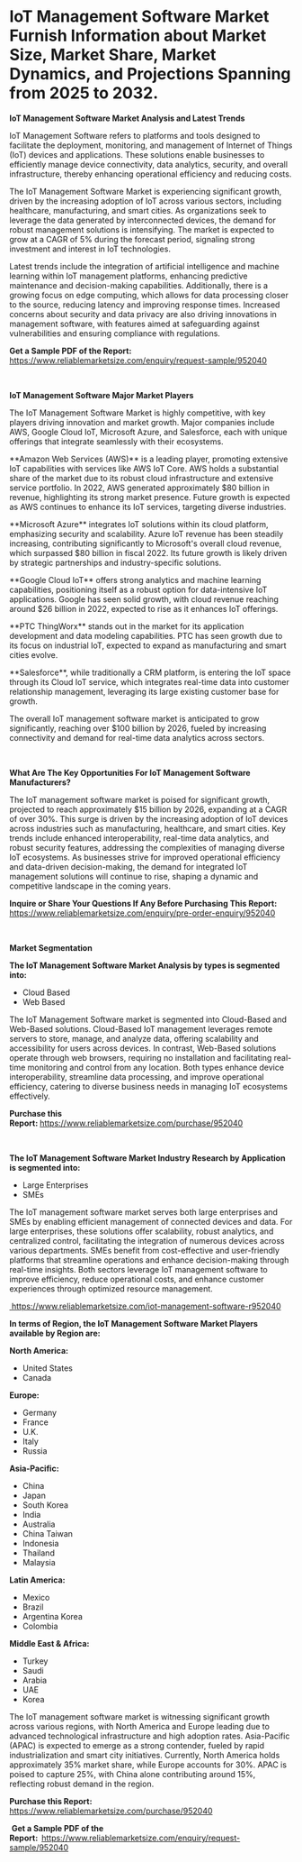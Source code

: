 <p><h1>IoT Management Software Market Furnish Information about Market Size, Market Share, Market Dynamics, and Projections Spanning from 2025 to 2032.</h1></p><p><strong>IoT Management Software Market Analysis and Latest Trends</strong></p>
<p><p>IoT Management Software refers to platforms and tools designed to facilitate the deployment, monitoring, and management of Internet of Things (IoT) devices and applications. These solutions enable businesses to efficiently manage device connectivity, data analytics, security, and overall infrastructure, thereby enhancing operational efficiency and reducing costs.</p><p>The IoT Management Software Market is experiencing significant growth, driven by the increasing adoption of IoT across various sectors, including healthcare, manufacturing, and smart cities. As organizations seek to leverage the data generated by interconnected devices, the demand for robust management solutions is intensifying. The market is expected to grow at a CAGR of 5% during the forecast period, signaling strong investment and interest in IoT technologies.</p><p>Latest trends include the integration of artificial intelligence and machine learning within IoT management platforms, enhancing predictive maintenance and decision-making capabilities. Additionally, there is a growing focus on edge computing, which allows for data processing closer to the source, reducing latency and improving response times. Increased concerns about security and data privacy are also driving innovations in management software, with features aimed at safeguarding against vulnerabilities and ensuring compliance with regulations.</p></p>
<p><strong>Get a Sample PDF of the Report:&nbsp;</strong> <a href="https://www.reliablemarketsize.com/enquiry/request-sample/952040?utm_campaign=3207&utm_medium=2&utm_source=Github&utm_content=ia&utm_term=17042025&utm_id=iot-management-software">https://www.reliablemarketsize.com/enquiry/request-sample/952040</a></p>
<p>&nbsp;</p>
<p><strong>IoT Management Software Major Market Players</strong></p>
<p><p>The IoT Management Software Market is highly competitive, with key players driving innovation and market growth. Major companies include AWS, Google Cloud IoT, Microsoft Azure, and Salesforce, each with unique offerings that integrate seamlessly with their ecosystems.</p><p>**Amazon Web Services (AWS)** is a leading player, promoting extensive IoT capabilities with services like AWS IoT Core. AWS holds a substantial share of the market due to its robust cloud infrastructure and extensive service portfolio. In 2022, AWS generated approximately $80 billion in revenue, highlighting its strong market presence. Future growth is expected as AWS continues to enhance its IoT services, targeting diverse industries.</p><p>**Microsoft Azure** integrates IoT solutions within its cloud platform, emphasizing security and scalability. Azure IoT revenue has been steadily increasing, contributing significantly to Microsoft's overall cloud revenue, which surpassed $80 billion in fiscal 2022. Its future growth is likely driven by strategic partnerships and industry-specific solutions.</p><p>**Google Cloud IoT** offers strong analytics and machine learning capabilities, positioning itself as a robust option for data-intensive IoT applications. Google has seen solid growth, with cloud revenue reaching around $26 billion in 2022, expected to rise as it enhances IoT offerings.</p><p>**PTC ThingWorx** stands out in the market for its application development and data modeling capabilities. PTC has seen growth due to its focus on industrial IoT, expected to expand as manufacturing and smart cities evolve.</p><p>**Salesforce**, while traditionally a CRM platform, is entering the IoT space through its Cloud IoT service, which integrates real-time data into customer relationship management, leveraging its large existing customer base for growth.</p><p>The overall IoT management software market is anticipated to grow significantly, reaching over $100 billion by 2026, fueled by increasing connectivity and demand for real-time data analytics across sectors.</p></p>
<p>&nbsp;</p>
<p><strong>What Are The Key Opportunities For IoT Management Software Manufacturers?</strong></p>
<p><p>The IoT management software market is poised for significant growth, projected to reach approximately $15 billion by 2026, expanding at a CAGR of over 30%. This surge is driven by the increasing adoption of IoT devices across industries such as manufacturing, healthcare, and smart cities. Key trends include enhanced interoperability, real-time data analytics, and robust security features, addressing the complexities of managing diverse IoT ecosystems. As businesses strive for improved operational efficiency and data-driven decision-making, the demand for integrated IoT management solutions will continue to rise, shaping a dynamic and competitive landscape in the coming years.</p></p>
<p><strong>Inquire or Share Your Questions If Any Before Purchasing This Report:</strong> <a href="https://www.reliablemarketsize.com/enquiry/pre-order-enquiry/952040?utm_campaign=3207&utm_medium=2&utm_source=Github&utm_content=ia&utm_term=17042025&utm_id=iot-management-software">https://www.reliablemarketsize.com/enquiry/pre-order-enquiry/952040</a></p>
<p>&nbsp;</p>
<p><strong>Market Segmentation</strong></p>
<p><strong>The IoT Management Software Market Analysis by types is segmented into:</strong></p>
<p><ul><li>Cloud Based</li><li>Web Based</li></ul></p>
<p><p>The IoT Management Software market is segmented into Cloud-Based and Web-Based solutions. Cloud-Based IoT management leverages remote servers to store, manage, and analyze data, offering scalability and accessibility for users across devices. In contrast, Web-Based solutions operate through web browsers, requiring no installation and facilitating real-time monitoring and control from any location. Both types enhance device interoperability, streamline data processing, and improve operational efficiency, catering to diverse business needs in managing IoT ecosystems effectively.</p></p>
<p><strong>Purchase this Report:&nbsp;</strong><a href="https://www.reliablemarketsize.com/purchase/952040?utm_campaign=3207&utm_medium=2&utm_source=Github&utm_content=ia&utm_term=17042025&utm_id=iot-management-software">https://www.reliablemarketsize.com/purchase/952040</a></p>
<p>&nbsp;</p>
<p><strong>The IoT Management Software Market Industry Research by Application is segmented into:</strong></p>
<p><ul><li>Large Enterprises</li><li>SMEs</li></ul></p>
<p><p>The IoT management software market serves both large enterprises and SMEs by enabling efficient management of connected devices and data. For large enterprises, these solutions offer scalability, robust analytics, and centralized control, facilitating the integration of numerous devices across various departments. SMEs benefit from cost-effective and user-friendly platforms that streamline operations and enhance decision-making through real-time insights. Both sectors leverage IoT management software to improve efficiency, reduce operational costs, and enhance customer experiences through optimized resource management.</p></p>
<p><a href="https://www.reliablemarketsize.com/iot-management-software-r952040?utm_campaign=3207&utm_medium=2&utm_source=Github&utm_content=ia&utm_term=17042025&utm_id=iot-management-software">&nbsp;https://www.reliablemarketsize.com/iot-management-software-r952040</a></p>
<p><strong>In terms of Region, the IoT Management Software Market Players available by Region are:</strong></p>
<p>
    <p> <strong> North America: </strong>
        <ul>
            <li>United States</li>
            <li>Canada</li>
        </ul>
        </p> 
    <p> <strong> Europe: </strong>
        <ul>
            <li>Germany</li>
            <li>France</li>
            <li>U.K.</li>
            <li>Italy</li>
            <li>Russia</li>
        </ul>
        </p> 
    <p> <strong> Asia-Pacific: </strong>
        <ul>
            <li>China</li>
            <li>Japan</li>
            <li>South Korea</li>
            <li>India</li>
            <li>Australia</li>
            <li>China Taiwan</li>
            <li>Indonesia</li>
            <li>Thailand</li>
            <li>Malaysia</li>
        </ul>
        </p> 
    <p> <strong> Latin America: </strong>
        <ul>
            <li>Mexico</li>
            <li>Brazil</li>
            <li>Argentina Korea</li>
            <li>Colombia</li>
        </ul>
        </p> 
    <p> <strong> Middle East & Africa: </strong>
        <ul>
            <li>Turkey</li>
            <li>Saudi</li>
            <li>Arabia</li>
            <li>UAE</li>
            <li>Korea</li>
        </ul>
    </p>
    </p>
<p><p>The IoT management software market is witnessing significant growth across various regions, with North America and Europe leading due to advanced technological infrastructure and high adoption rates. Asia-Pacific (APAC) is expected to emerge as a strong contender, fueled by rapid industrialization and smart city initiatives. Currently, North America holds approximately 35% market share, while Europe accounts for 30%. APAC is poised to capture 25%, with China alone contributing around 15%, reflecting robust demand in the region.</p></p>
<p><strong>Purchase this Report: </strong><a href="https://www.reliablemarketsize.com/purchase/952040?utm_campaign=3207&utm_medium=2&utm_source=Github&utm_content=ia&utm_term=17042025&utm_id=iot-management-software">https://www.reliablemarketsize.com/purchase/952040</a></p>
<p>&nbsp;<strong>Get a Sample PDF of the Report:&nbsp;&nbsp;</strong><a href="https://www.reliablemarketsize.com/enquiry/request-sample/952040?utm_campaign=3207&utm_medium=2&utm_source=Github&utm_content=ia&utm_term=17042025&utm_id=iot-management-software">https://www.reliablemarketsize.com/enquiry/request-sample/952040</a></p>
<p><strong></strong></p>
<p><p></p><p></p><p></p></p>